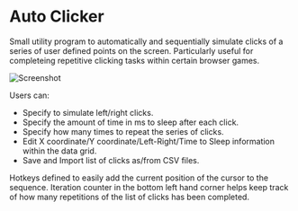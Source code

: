 # Auto Clicker

Small utility program to automatically and sequentially simulate clicks of a series of user defined points on the screen. Particularly useful for completeing repetitive clicking tasks within certain browser games.

![Screenshot](https://imgur.com/TOuPSGX)

Users can:

* Specify to simulate left/right clicks.
* Specify the amount of time in ms to sleep after each click.
* Specify how many times to repeat the series of clicks.
* Edit X coordinate/Y coordinate/Left-Right/Time to Sleep information within the data grid.
* Save and Import list of clicks as/from CSV files.

Hotkeys defined to easily add the current position of the cursor to the sequence. Iteration counter in the bottom left hand corner helps keep track of how many repetitions of the list of clicks has been completed.
